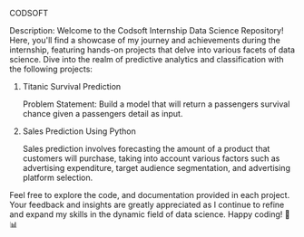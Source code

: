 CODSOFT

Description: Welcome to the Codsoft Internship Data Science Repository! Here, you'll find a showcase of my journey and achievements during the internship, featuring hands-on projects that delve into various facets of data science. Dive into the realm of predictive analytics and classification with the following projects:

1. Titanic Survival Prediction
   
   Problem Statement: Build a model that will return a passengers survival chance given a passengers detail as input.

2. Sales Prediction Using Python

   Sales prediction involves forecasting the amount of a product that customers will purchase, taking into account various factors such as
   advertising expenditure, target audience segmentation, and advertising platform selection.
    
Feel free to explore the code, and documentation provided in each project. Your feedback and insights are greatly appreciated as I continue to refine and expand my skills in the dynamic field of data science. Happy coding! 🚀📊
